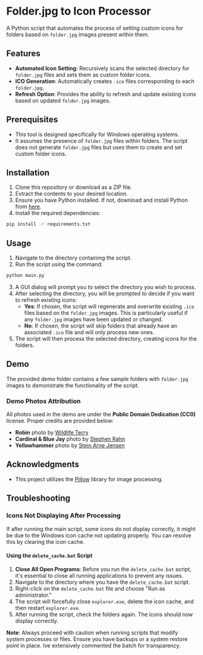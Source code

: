 
# Folder.jpg to Icon Processor

A Python script that automates the process of setting custom icons for folders based on `folder.jpg` images present within them.

## Features

- **Automated Icon Setting**: Recursively scans the selected directory for `folder.jpg` files and sets them as custom folder icons.
- **ICO Generation**: Automatically creates `.ico` files corresponding to each `folder.jpg`.
- **Refresh Option**: Provides the ability to refresh and update existing icons based on updated `folder.jpg` images.

## Prerequisites

- This tool is designed specifically for Windows operating systems.
- It assumes the presence of `folder.jpg` files within folders. The script does not generate `folder.jpg` files but uses them to create and set custom folder icons.

## Installation

1. Clone this repository or download as a ZIP file.
2. Extract the contents to your desired location.
3. Ensure you have Python installed. If not, download and install Python from [here](https://www.python.org/downloads/).
4. Install the required dependencies:

```bash
pip install -r requirements.txt
```

## Usage

1. Navigate to the directory containing the script.
2. Run the script using the command:

```bash
python main.py
```

3. A GUI dialog will prompt you to select the directory you wish to process.
4. After selecting the directory, you will be prompted to decide if you want to refresh existing icons:
   - **Yes**: If chosen, the script will regenerate and overwrite existing `.ico` files based on the `folder.jpg` images. This is particularly useful if any `folder.jpg` images have been updated or changed.
   - **No**: If chosen, the script will skip folders that already have an associated `.ico` file and will only process new ones.
5. The script will then process the selected directory, creating icons for the folders.

## Demo

The provided demo folder contains a few sample folders with `folder.jpg` images to demonstrate the functionality of the script.

### Demo Photos Attribution

All photos used in the demo are under the **Public Domain Dedication (CC0)** license. Proper credits are provided below:

- **Robin** photo by [Wildlife Terry](https://www.flickr.com/photos/wistaston/)
- **Cardinal & Blue Jay** photo by [Stephen Rahn](https://www.flickr.com/photos/srahn/)
- **Yellowhammer** photo by [Stein Arne Jensen](https://www.flickr.com/photos/steinarnejensen/)

## Acknowledgments

- This project utilizes the [Pillow](https://python-pillow.org/) library for image processing.

## Troubleshooting

### Icons Not Displaying After Processing

If after running the main script, some icons do not display correctly, it might be due to the Windows icon cache not updating properly. You can resolve this by clearing the icon cache.

#### Using the `delete_cache.bat` Script

1. **Close All Open Programs**: Before you run the `delete_cache.bat` script, it's essential to close all running applications to prevent any issues.
2. Navigate to the directory where you have the `delete_cache.bat` script.
3. Right-click on the `delete_cache.bat` file and choose "Run as administrator."
4. The script will forcefully close `explorer.exe`, delete the icon cache, and then restart `explorer.exe`.
5. After running the script, check the folders again. The icons should now display correctly.

**Note**: Always proceed with caution when running scripts that modify system processes or files. Ensure you have backups or a system restore point in place. Ive extensively commented the batch for transparency.
